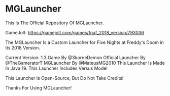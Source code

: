# MGLauncher
This Is The Official Repository Of MGLauncher.

GameJolt: https://gamejolt.com/games/fnaf_2018_version/793036

The MGLauncher Is a Custom Launcher for Five Nights at Freddy's Doom in Its 2018 Version.

Current Version: 1.3
Game By @SkorneDemon
Official Launcher By @TheGameratorT
MGLauncher By @MateusMG2010
This Launcher Is Made In Java 19.
This Launcher Includes Versus Mode!

This Launcher Is Open-Source, But Do Not Take Credits!

Thanks For Using MGLauncher!
